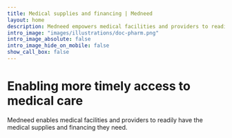 ```yaml
---
title: Medical supplies and financing | Medneed
layout: home
description: Medneed empowers medical facilities and providers to readily have the medical supplies and financing they need.
intro_image: "images/illustrations/doc-pharm.png"
intro_image_absolute: false
intro_image_hide_on_mobile: false
show_call_box: false
---
```


# Enabling more timely access to medical care 

Medneed enables medical facilities and providers to readily have the medical supplies and financing they need.

